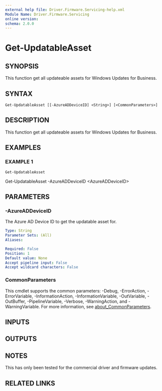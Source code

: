```yaml
---
external help file: Driver.Firmware.Servicing-help.xml
Module Name: Driver.Firmware.Servicing
online version:
schema: 2.0.0
---
```


# Get-UpdatableAsset

## SYNOPSIS
This function get all updateable assets for Windows Updates for Business.

## SYNTAX

```
Get-UpdatableAsset [[-AzureADDeviceID] <String>] [<CommonParameters>]
```

## DESCRIPTION
This function get all updateable assets for Windows Updates for Business.

## EXAMPLES

### EXAMPLE 1
```
Get-UpdatableAsset
```

Get-UpdatableAsset -AzureADDeviceID \<AzureADDeviceID\>

## PARAMETERS

### -AzureADDeviceID
The Azure AD Device ID to get the updatable asset for.

```yaml
Type: String
Parameter Sets: (All)
Aliases:

Required: False
Position: 1
Default value: None
Accept pipeline input: False
Accept wildcard characters: False
```

### CommonParameters
This cmdlet supports the common parameters: -Debug, -ErrorAction, -ErrorVariable, -InformationAction, -InformationVariable, -OutVariable, -OutBuffer, -PipelineVariable, -Verbose, -WarningAction, and -WarningVariable. For more information, see [about_CommonParameters](http://go.microsoft.com/fwlink/?LinkID=113216).

## INPUTS

## OUTPUTS

## NOTES
This has only been tested for the commercial driver and firmware updates.

## RELATED LINKS
